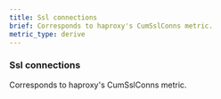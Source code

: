 ```yaml
---
title: Ssl connections
brief: Corresponds to haproxy's CumSslConns metric. 
metric_type: derive
---
```

### Ssl connections

Corresponds to haproxy's CumSslConns metric. 